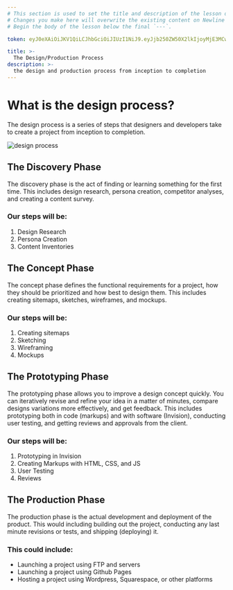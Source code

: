 ```yaml
---
# This section is used to set the title and description of the lesson on Newline. Do not edit `token`.
# Changes you make here will overwrite the existing content on Newline when synced via Github.
# Begin the body of the lesson below the final `---`.

token: eyJ0eXAiOiJKV1QiLCJhbGciOiJIUzI1NiJ9.eyJjb250ZW50X2lkIjoyMjE3MCwiY29udGVudF90eXBlIjoiTGVzc29uIn0.wbzonDEcAM-BtkYu2gjnEiRlOQG9BPv3_c7lm_qIoBA

title: >-
  The Design/Production Process
description: >-
  the design and production process from inception to completion
---
```

# What is the design process? 
The design process is a series of steps that designers and developers take to create a project from inception to completion. 

![design process](https://s-media-cache-ak0.pinimg.com/originals/44/a5/0c/44a50c54ba1ece40276bae66500a23a0.png)

## The Discovery Phase
The discovery phase is the act of finding or learning something for the first time. This includes design research, persona creation, competitor analyses, and creating a content survey.

### Our steps will be:
1. Design Research
2. Persona Creation
3. Content Inventories


## The Concept Phase
The concept phase defines the functional requirements for a project, how they should be prioritized and how best to design them. This includes creating sitemaps, sketches, wireframes, and mockups. 

### Our steps will be: 
1. Creating sitemaps
2. Sketching 
3. Wireframing
4. Mockups

## The Prototyping Phase
The prototyping phase allows you to improve a design concept quickly. You can iteratively revise and refine your idea in a matter of minutes, compare designs variations more effectively, and get feedback. This includes prototyping both in code (markups) and with software (Invision), conducting user testing, and getting reviews and approvals from the client. 

### Our steps will be: 
1. Prototyping in Invision
2. Creating Markups with HTML, CSS, and JS  
3. User Testing
4. Reviews

## The Production Phase
The production phase is the actual development and deployment of the product. This would including building out the project, conducting any last minute revisions or tests, and shipping (deploying) it.

### This could include:
- Launching a project using FTP and servers
- Launching a project using Github Pages
- Hosting a project using Wordpress, Squarespace, or other platforms

